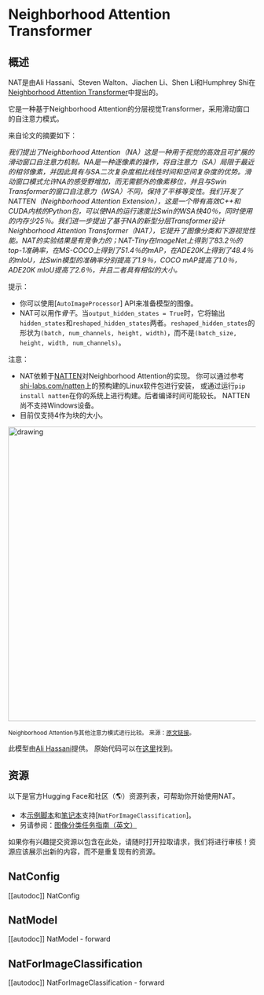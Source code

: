 <!--版权所有2022年HuggingFace团队。保留所有权利。

根据Apache许可证，2.0版（“许可证”）的规定，你不得使用此文件，除非符合许可证的规定。
你可以在以下网址获取许可证的副本

http://www.apache.org/licenses/LICENSE-2.0

除非适用法律要求或书面同意，根据许可证分发的软件是基于“原样”的分发，
没有任何明示或暗示的担保或条件。请参阅许可证以了解特定语言下的权限和限制。

⚠️ 请注意，这个文件是Markdown格式的，但包含了我们文档生成器（类似MDX）的特定语法，可能无法在Markdown查看器中正确显示。-->

# Neighborhood Attention Transformer

## 概述

NAT是由Ali Hassani、Steven Walton、Jiachen Li、Shen Li和Humphrey Shi在[Neighborhood Attention Transformer](https://arxiv.org/abs/2204.07143)中提出的。

它是一种基于Neighborhood Attention的分层视觉Transformer，采用滑动窗口的自注意力模式。

来自论文的摘要如下：

*我们提出了Neighborhood Attention（NA）这是一种用于视觉的高效且可扩展的滑动窗口自注意力机制。NA是一种逐像素的操作，将自注意力（SA）局限于最近的相邻像素，并因此具有与SA二次复杂度相比线性时间和空间复杂度的优势。滑动窗口模式允许NA的感受野增加，而无需额外的像素移位，并且与Swin Transformer的窗口自注意力（WSA）不同，保持了平移等变性。我们开发了NATTEN（Neighborhood Attention Extension），这是一个带有高效C++和CUDA内核的Python包，可以使NA的运行速度比Swin的WSA快40％，同时使用的内存少25％。我们进一步提出了基于NA的新型分层Transformer设计Neighborhood Attention Transformer（NAT），它提升了图像分类和下游视觉性能。NAT的实验结果是有竞争力的；NAT-Tiny在ImageNet上得到了83.2％的top-1准确率，在MS-COCO上得到了51.4％的mAP，在ADE20K上得到了48.4％的mIoU，比Swin模型的准确率分别提高了1.9％，COCO mAP提高了1.0％，ADE20K mIoU提高了2.6％，并且二者具有相似的大小。*

提示：
- 你可以使用[`AutoImageProcessor`] API来准备模型的图像。
- NAT可以用作*骨干*。当`output_hidden_states = True`时，它将输出`hidden_states`和`reshaped_hidden_states`两者。`reshaped_hidden_states`的形状为`(batch, num_channels, height, width)`，而不是`(batch_size, height, width, num_channels)`。

注意：
- NAT依赖于[NATTEN](https://github.com/SHI-Labs/NATTEN/)对Neighborhood Attention的实现。
你可以通过参考[shi-labs.com/natten](https://shi-labs.com/natten)上的预构建的Linux软件包进行安装，
或通过运行`pip install natten`在你的系统上进行构建。后者编译时间可能较长。
NATTEN尚不支持Windows设备。
- 目前仅支持4作为块的大小。

<img
src="https://huggingface.co/datasets/huggingface/documentation-images/resolve/main/neighborhood-attention-pattern.jpg"
alt="drawing" width="600"/>

<small> Neighborhood Attention与其他注意力模式进行比较。
来源：<a href="https://arxiv.org/abs/2204.07143">原文链接</a>。</small>

此模型由[Ali Hassani](https://huggingface.co/alihassanijr)提供。
原始代码可以在[这里](https://github.com/SHI-Labs/Neighborhood-Attention-Transformer)找到。

## 资源

以下是官方Hugging Face和社区（🌎）资源列表，可帮助你开始使用NAT。

<PipelineTag pipeline="image-classification"/>

- 本[示例脚本](https://github.com/huggingface/transformers/tree/main/examples/pytorch/image-classification)和[笔记本](https://colab.research.google.com/github/huggingface/notebooks/blob/main/examples/image_classification.ipynb)支持[`NatForImageClassification`]。
- 另请参阅：[图像分类任务指南（英文）](../tasks/image_classification)

如果你有兴趣提交资源以包含在此处，请随时打开拉取请求，我们将进行审核！资源应该展示出新的内容，而不是重复现有的资源。

## NatConfig

[[autodoc]] NatConfig


## NatModel

[[autodoc]] NatModel
    - forward

## NatForImageClassification

[[autodoc]] NatForImageClassification
    - forward